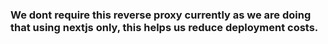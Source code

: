 ### We dont require this reverse proxy currently as we are doing that using nextjs only, this helps us reduce deployment costs.